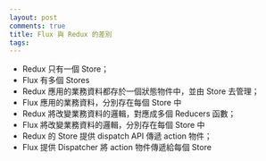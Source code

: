 ```yaml
---
layout: post
comments: true
title: Flux 與 Redux 的差別
tags: 
---
```

- Redux 只有一個 Store；
- Flux 有多個 Stores
- Redux 應用的業務資料都存於一個狀態物件中，並由 Store 去管理；
- Flux 應用的業務資料，分別存在每個 Store 中
- Redux 將改變業務資料的邏輯，對應成多個 Reducers 函數；
- Flux 將改變業務資料的邏輯，分別存在每個 Store 中
- Redux 的 Store 提供 dispatch API 傳遞 action 物件；
- Flux 提供 Dispatcher 將 action 物件傳遞給每個 Store

